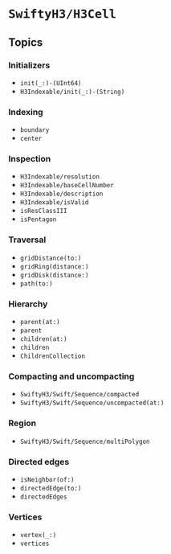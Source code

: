 # ``SwiftyH3/H3Cell``

## Topics

### Initializers

- ``init(_:)-(UInt64)``
- ``H3Indexable/init(_:)-(String)``

### Indexing

- ``boundary``
- ``center``

### Inspection

- ``H3Indexable/resolution``
- ``H3Indexable/baseCellNumber``
- ``H3Indexable/description``
- ``H3Indexable/isValid``
- ``isResClassIII``
- ``isPentagon``

### Traversal

- ``gridDistance(to:)``
- ``gridRing(distance:)``
- ``gridDisk(distance:)``
- ``path(to:)``

### Hierarchy

- ``parent(at:)``
- ``parent``
- ``children(at:)``
- ``children``
- ``ChildrenCollection``

### Compacting and uncompacting

- ``SwiftyH3/Swift/Sequence/compacted``
- ``SwiftyH3/Swift/Sequence/uncompacted(at:)``

### Region

- ``SwiftyH3/Swift/Sequence/multiPolygon``

### Directed edges

- ``isNeighbor(of:)``
- ``directedEdge(to:)``
- ``directedEdges``

### Vertices

- ``vertex(_:)``
- ``vertices``